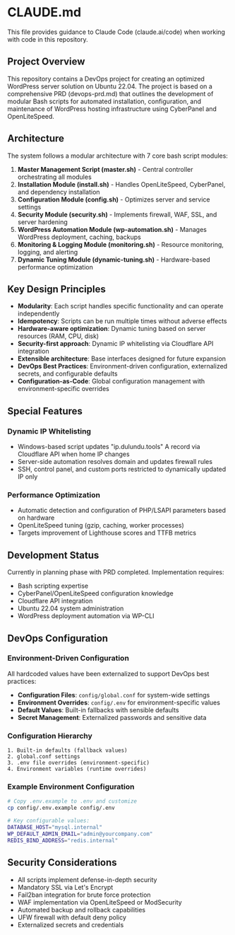 # CLAUDE.md

This file provides guidance to Claude Code (claude.ai/code) when working with code in this repository.

## Project Overview

This repository contains a DevOps project for creating an optimized WordPress server solution on Ubuntu 22.04. The project is based on a comprehensive PRD (devops-prd.md) that outlines the development of modular Bash scripts for automated installation, configuration, and maintenance of WordPress hosting infrastructure using CyberPanel and OpenLiteSpeed.

## Architecture

The system follows a modular architecture with 7 core bash script modules:

1. **Master Management Script (master.sh)** - Central controller orchestrating all modules
2. **Installation Module (install.sh)** - Handles OpenLiteSpeed, CyberPanel, and dependency installation
3. **Configuration Module (config.sh)** - Optimizes server and service settings
4. **Security Module (security.sh)** - Implements firewall, WAF, SSL, and server hardening
5. **WordPress Automation Module (wp-automation.sh)** - Manages WordPress deployment, caching, backups
6. **Monitoring & Logging Module (monitoring.sh)** - Resource monitoring, logging, and alerting
7. **Dynamic Tuning Module (dynamic-tuning.sh)** - Hardware-based performance optimization

## Key Design Principles

- **Modularity**: Each script handles specific functionality and can operate independently
- **Idempotency**: Scripts can be run multiple times without adverse effects
- **Hardware-aware optimization**: Dynamic tuning based on server resources (RAM, CPU, disk)
- **Security-first approach**: Dynamic IP whitelisting via Cloudflare API integration
- **Extensible architecture**: Base interfaces designed for future expansion
- **DevOps Best Practices**: Environment-driven configuration, externalized secrets, and configurable defaults
- **Configuration-as-Code**: Global configuration management with environment-specific overrides

## Special Features

### Dynamic IP Whitelisting
- Windows-based script updates "ip.dulundu.tools" A record via Cloudflare API when home IP changes
- Server-side automation resolves domain and updates firewall rules
- SSH, control panel, and custom ports restricted to dynamically updated IP only

### Performance Optimization
- Automatic detection and configuration of PHP/LSAPI parameters based on hardware
- OpenLiteSpeed tuning (gzip, caching, worker processes)
- Targets improvement of Lighthouse scores and TTFB metrics

## Development Status

Currently in planning phase with PRD completed. Implementation requires:
- Bash scripting expertise
- CyberPanel/OpenLiteSpeed configuration knowledge
- Cloudflare API integration
- Ubuntu 22.04 system administration
- WordPress deployment automation via WP-CLI

## DevOps Configuration

### Environment-Driven Configuration
All hardcoded values have been externalized to support DevOps best practices:

- **Configuration Files**: `config/global.conf` for system-wide settings
- **Environment Overrides**: `config/.env` for environment-specific values
- **Default Values**: Built-in fallbacks with sensible defaults
- **Secret Management**: Externalized passwords and sensitive data

### Configuration Hierarchy
```
1. Built-in defaults (fallback values)
2. global.conf settings 
3. .env file overrides (environment-specific)
4. Environment variables (runtime overrides)
```

### Example Environment Configuration
```bash
# Copy .env.example to .env and customize
cp config/.env.example config/.env

# Key configurable values:
DATABASE_HOST="mysql.internal"
WP_DEFAULT_ADMIN_EMAIL="admin@yourcompany.com"
REDIS_BIND_ADDRESS="redis.internal"
```

## Security Considerations

- All scripts implement defense-in-depth security
- Mandatory SSL via Let's Encrypt
- Fail2ban integration for brute force protection
- WAF implementation via OpenLiteSpeed or ModSecurity
- Automated backup and rollback capabilities
- UFW firewall with default deny policy
- Externalized secrets and credentials